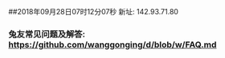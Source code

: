 ##2018年09月28日07时12分07秒 新址: 142.93.71.80
### 兔友常见问题及解答: https://github.com/wanggonging/d/blob/w/FAQ.md
